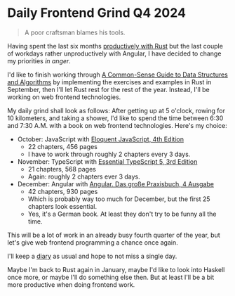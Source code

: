# Daily Frontend Grind Q4 2024

> A poor craftsman blames his tools.

Having spent the last six months [productively with
Rust](https://github.com/patrickbucher/learning-rust) but the last couple of
workdays rather unproductively with Angular, I have decided to change my
priorities _in anger_.

I'd like to finish working through [A Common-Sense Guide to Data Structures and
Algorithms](https://pragprog.com/titles/jwdsal2/a-common-sense-guide-to-data-structures-and-algorithms-second-edition/)
by implementing the exercises and examples in Rust in September, then I'll let
Rust rest for the rest of the year. Instead, I'll be working on web frontend
technologies.

My daily grind shall look as follows: After getting up at 5 o'clock, rowing for 10 kilometers, and taking a shower, I'd like to spend the time between 6:30 and 7:30 A.M. with a book on web frontend technologies. Here's my choice:

- October: JavaScript with [Eloquent JavaScript, 4th Edition](https://nostarch.com/eloquent-javascript-4th-edition)
    - 22 chapters, 456 pages
    - I have to work through roughly 2 chapters every 3 days.
- November: TypeScript with [Essential TypeScript 5, 3rd
  Edition](https://www.manning.com/books/essential-typescript-5-third-edition)
    - 21 chapters, 568 pages
    - Again: roughly 2 chapters ever 3 days.
- December: Angular with [Angular. Das große Praxisbuch, 4
  Ausgabe](https://angular-buch.com/)
    - 42 chapters, 930 pages
    - Which is probably way too much for December, but the first 25 chapters
      look essential.
    - Yes, it's a German book. At least they don't try to be funny all the time.

This will be a lot of work in an already busy fourth quarter of the year, but
let's give web frontend programming a chance once again.

I'll keep a [diary](diary.md) as usual and hope to not miss a single day.

Maybe I'm back to Rust again in January, maybe I'd like to look into Haskell
once more, or maybe I'll do something else then. But at least I'll be a bit more
productive when doing frontend work.

